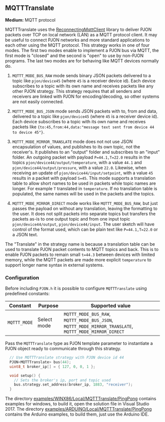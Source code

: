 ## MQTTTranslate

**Medium:** MQTT protocol

MQTTTranslate uses the [ReconnectingMqttClient](https://github.com/fredilarsen/ReconnectingMqttClient) library to deliver PJON packets over TCP on local network (LAN) as a MQTT protocol client. It may be useful to connect PJON networks and more standard applications to each other using the MQTT protocol. This strategy works in one of four modes. The first two modes enable to implement a PJON bus via MQTT, the first mode is "closed" and the second is "open" to use by non-PJON programs. The last two modes are for behaving like MQTT devices normally do.

1. `MQTTT_MODE_BUS_RAW` mode sends binary JSON packets delivered to a topic like `pjon/device45` (where `45` is a receiver device id). Each device subscribes to a topic with its own name and receives packets like any other PJON strategy. This strategy requires that all senders and receivers are linked with PJON for encoding/decoding, so other systems are not easily connected.

2. `MQTTT_MODE_BUS_JSON` mode sends JSON packets with to, from and data, delivered to a topic like `pjon/device45` (where `45` is a receiver device id). Each device subscribes to a topic with its own name and receives packets like `{to:45,from:44,data:"message text sent from device 44 to device 45"}`.

3. `MQTTT_MODE_MIRROR_TRANSLATE` mode does not not use JSON encapsulation of values, and publishes to its own topic, not the receiver's. It publishes to an "output" folder and subscribes to an "input" folder. An outgoing packet with payload `P=44.1,T=22.0` results in the topics `pjon/device44/output/temperature`, with a value `44.1` and `pjon/device44/output/pressure`, with a value `22.0`. Likewise, when receiving an update of `pjon/device44/input/setpoint`, with a value `45` results in a packet with payload `S=45`. This mode supports a translation table to allow short names to be used in packets while topic names are longer. For example `T` translated in `temperature`. If no translation table is populated, the same names will be used in the packets and the topics.

4. `MQTTT_MODE_MIRROR_DIRECT` mode works like `MQTTT_MODE_BUS_RAW`, but just passes the payload on without any translation, leaving the formatting to the user. It does not split packets into separate topics but transfers the packets as-is to one output topic and from one input topic `pjon/device44/output`, `pjon/device44/input`. The user sketch will have control of the format used, which can be plain text like `P=44.1,T=22.0` or a JSON text.

The "Translate" in the strategy name is because a translation table can be used to translate PJON packet contents to MQTT topics and back. This is to enable PJON packets to remain small `t=44.3` between devices with limited memory, while the MQTT packets are made more explicit `temperature` to support longer name syntax in external systems.

### Configuration

Before including `PJON.h` it is possible to configure `MQTTTranslate` using predefined constants:

| Constant           | Purpose                                      | Supported value                                                                                        |
| ------------------ |--------------------------------------------- | ------------------------------------------------------------------------------------------------------ |
| `MQTTT_MODE`       | Select mode                                  | `MQTTT_MODE_BUS_RAW`, `MQTTT_MODE_BUS_JSON`, `MQTTT_MODE_MIRROR_TRANSLATE`, `MQTTT_MODE_MIRROR_DIRECT` |

Pass the `MQTTTranslate` type as PJON template parameter to instantiate a PJON object ready to communicate through this strategy.

```cpp  
  // Use MQTTTranslate strategy with PJON device id 44
  PJON<MQTTTranslate> bus(44);
  uint8_t broker_ip[] = { 127, 0, 0, 1 };

  void setup() {  
    // Sets the broker's ip, port and topic used
    bus.strategy.set_address(broker_ip, 1883, "receiver");
  }
```

The directory [examples/WINX86/Local/MQTTTranslate/PingPong](../../../examples/WINX86/Local/MQTTTranslate/PingPong) contains examples for windows, to build it, open the solution file in Visual Studio 2017. The directory [examples/ARDUINO/Local/MQTTTranslate/PingPong](../../../examples/ARDUINO/Local/MQTTTranslate/PingPong) contains the Arduino examples, to build them, just use the Arduino IDE.
